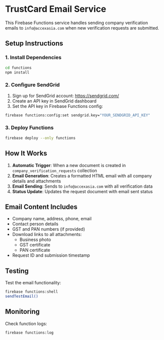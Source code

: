 # TrustCard Email Service

This Firebase Functions service handles sending company verification emails to `info@accexasia.com` when new verification requests are submitted.

## Setup Instructions

### 1. Install Dependencies
```bash
cd functions
npm install
```

### 2. Configure SendGrid
1. Sign up for SendGrid account: https://sendgrid.com/
2. Create an API key in SendGrid dashboard
3. Set the API key in Firebase Functions config:

```bash
firebase functions:config:set sendgrid.key="YOUR_SENDGRID_API_KEY"
```

### 3. Deploy Functions
```bash
firebase deploy --only functions
```

## How It Works

1. **Automatic Trigger**: When a new document is created in `company_verification_requests` collection
2. **Email Generation**: Creates a formatted HTML email with all company details and attachments
3. **Email Sending**: Sends to `info@accexasia.com` with all verification data
4. **Status Update**: Updates the request document with email sent status

## Email Content Includes

- Company name, address, phone, email
- Contact person details
- GST and PAN numbers (if provided)
- Download links to all attachments:
  - Business photo
  - GST certificate
  - PAN certificate
- Request ID and submission timestamp

## Testing

Test the email functionality:
```bash
firebase functions:shell
sendTestEmail()
```

## Monitoring

Check function logs:
```bash
firebase functions:log
```
